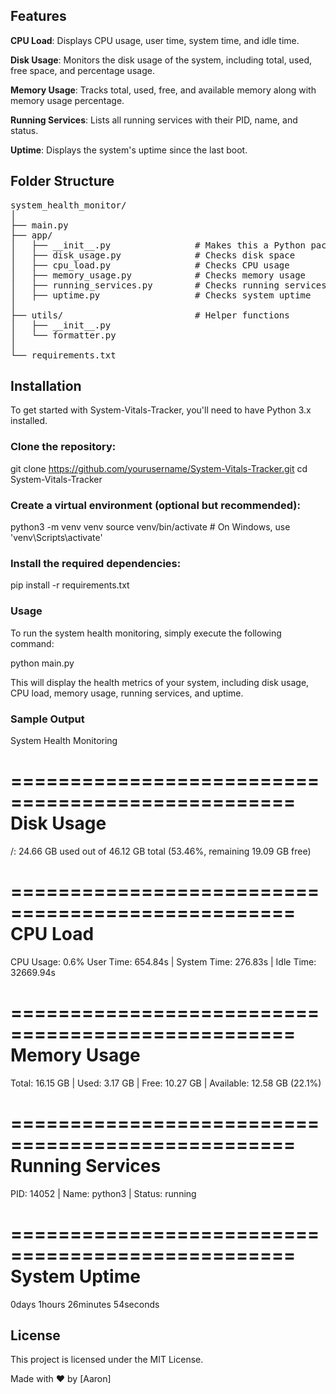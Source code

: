 ## Features

**CPU Load**: Displays CPU usage, user time, system time, and idle time.

**Disk Usage**: Monitors the disk usage of the system, including total, used, free space, and percentage usage.

**Memory Usage**: Tracks total, used, free, and available memory along with memory usage percentage.

**Running Services**: Lists all running services with their PID, name, and status.

**Uptime**: Displays the system's uptime since the last boot.

## Folder Structure
<pre>
system_health_monitor/
│
├── main.py                        
├── app/                           
│   ├── __init__.py                # Makes this a Python package (can be empty)
│   ├── disk_usage.py              # Checks disk space
│   ├── cpu_load.py                # Checks CPU usage
│   ├── memory_usage.py            # Checks memory usage
│   ├── running_services.py        # Checks running services
│   ├── uptime.py                  # Checks system uptime
│
├── utils/                         # Helper functions
│   ├── __init__.py
│   └── formatter.py               
│
└── requirements.txt               
</pre>


                     
## Installation

To get started with System-Vitals-Tracker, you'll need to have Python 3.x installed.

### Clone the repository:

git clone https://github.com/yourusername/System-Vitals-Tracker.git
cd System-Vitals-Tracker


### Create a virtual environment (optional but recommended):

python3 -m venv venv
source venv/bin/activate  # On Windows, use 'venv\Scripts\activate'


### Install the required dependencies:

pip install -r requirements.txt


### Usage

To run the system health monitoring, simply execute the following command:

python main.py

This will display the health metrics of your system, including disk usage, CPU load, memory usage, running services, and uptime.


### Sample Output

System Health Monitoring 

==================================================
Disk Usage
==================================================
/: 24.66 GB used out of 46.12 GB total (53.46%, remaining 19.09 GB free)

==================================================
CPU Load
==================================================
CPU Usage: 0.6%
User Time: 654.84s | System Time: 276.83s | Idle Time: 32669.94s

==================================================
Memory Usage
==================================================
Total: 16.15 GB | Used: 3.17 GB | Free: 10.27 GB | Available: 12.58 GB (22.1%)

==================================================
Running Services
==================================================
PID: 14052 | Name: python3 | Status: running

==================================================
System Uptime
==================================================
0days 1hours 26minutes 54seconds


## License

This project is licensed under the MIT License.


Made with ❤️ by [Aaron]


